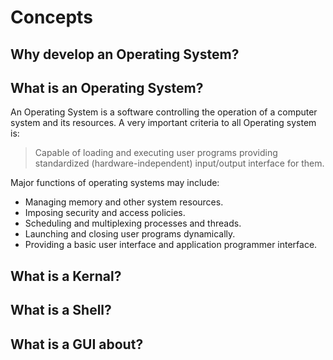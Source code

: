 <!-- https://wiki.osdev.org/Introduction -->
# Concepts

## Why develop an Operating System?

## What is an Operating System?
An Operating System is a software controlling the operation of a computer system
and its resources. A very important criteria to all Operating system is:

> Capable of loading and executing user programs providing standardized
> (hardware-independent) input/output interface for them.

Major functions of operating systems may include:
* Managing memory and other system resources.
* Imposing security and access policies.
* Scheduling and multiplexing processes and threads.
* Launching and closing user programs dynamically.
* Providing a basic user interface and application programmer interface.

## What is a Kernal?

## What is a Shell?

## What is a GUI about?
